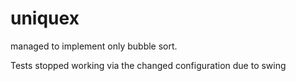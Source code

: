 # uniquex

managed to implement only bubble sort.


Tests stopped working via the changed configuration due to swing
